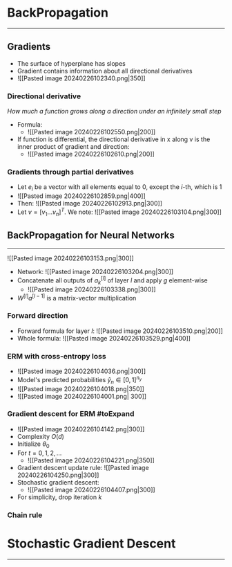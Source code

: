 

# BackPropagation
---

## Gradients

* The surface of hyperplane has slopes
* Gradient contains information about all directional derivatives
* ![[Pasted image 20240226102340.png|350]]

### Directional derivative
_How much a function grows along a direction under an infinitely small step_

* Formula:
	* ![[Pasted image 20240226102550.png|200]]
* If function is differential, the directional derivative in x along v is the inner product of gradient and direction:
	* ![[Pasted image 20240226102610.png|200]]


### Gradients through partial derivatives

* Let $e_i$ be a vector with all elements equal to $0$, except the $i$-th, which is 1
* ![[Pasted image 20240226102859.png|400]]
* Then: ![[Pasted image 20240226102913.png|300]]
* Let $v=[v_{1} \dots v_n]^T$. We note: ![[Pasted image 20240226103104.png|300]]


## BackPropagation for Neural Networks
---
![[Pasted image 20240226103153.png|300]]
 
* Network: ![[Pasted image 20240226103204.png|300]]
* Concatenate all outputs of $a_{k}^{[l]}$ of layer $l$ and apply $g$ element-wise
	* ![[Pasted image 20240226103338.png|300]]
* $W^{[l]}a^{[l-1]}$ is a matrix-vector multiplication

### Forward direction

* Forward formula for layer $l$: ![[Pasted image 20240226103510.png|200]]
* Whole formula: ![[Pasted image 20240226103529.png|400]]



### ERM with cross-entropy loss

* ![[Pasted image 20240226104036.png|300]]
* Model's predicted probabilities $\hat{y}_{n}\in [0,1]^{n_{y}}$
* ![[Pasted image 20240226104018.png|350]]
*  ![[Pasted image 20240226104001.png| 300]]


### Gradient descent for ERM #toExpand 

* ![[Pasted image 20240226104142.png|300]]
* Complexity $O(d)$
* Initialize $\theta_0$
* For $t=0,1,2,\dots$
	* ![[Pasted image 20240226104221.png|350]]
* Gradient descent update rule: ![[Pasted image 20240226104250.png|300]]
* Stochastic gradient descent:
	* ![[Pasted image 20240226104407.png|300]]
* For simplicity, drop iteration $k$ 

### Chain rule



# Stochastic Gradient Descent
---

